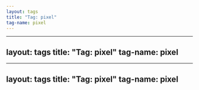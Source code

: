 ```yaml
---
layout: tags
title: "Tag: pixel"
tag-name: pixel
---
```

---
layout: tags
title: "Tag: pixel"
tag-name: pixel
---
---
layout: tags
title: "Tag: pixel"
tag-name: pixel
---

